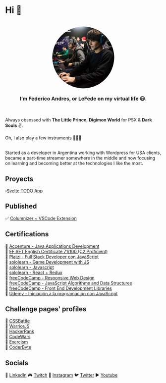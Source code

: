# Hi 👋 
</br>
<div width="300px" align="center">
<img width="200px" src="./img.png"/ align="center" style="border-radius: 50%;">
<h3 align="center">I’m <b>Federico Andres</b>, or <b>LeFede</b> on my virtual life 😃. </h3>
</div>
</br></br>
Always obsessed with <b>The Little Prince</b>, <b>Digimon World</b> for PSX & <b>Dark Souls</b> ✌.
</br></br>
Oh, I also play a few instruments 🥁🎸🎹
</br></br>

Started as a developer in Argentina working with Wordpress for USA clients, became a part-time streamer somewhere in the middle and now focusing on learning and becoming better at the technologies I like the most.

## Proyects
▫[Svelte TODO App](https://github.com/LeFede/svelte-todo)

## Published
✅ [Columnizer ~ VSCode Extension](https://marketplace.visualstudio.com/items?itemName=LeFede.columnize)
</br>


## Certifications
🔹 [Accenture - Java Applications Development](https://www.mediafire.com/view/9z55tmhe8c7vb93/Java.jpg/file)
</br>
🔹 [EF SET English Certificate 71/100 (C2 Proficient)](https://www.efset.org/cert/sGESXN)
</br>
🔹 [Platzi - Full Stack Developer con JavaScript](https://platzi.com/p/lefede/learning-path/100-javascript-full-stack/diploma/detalle/)
</br>
🔹 [sololearn - Game Development with JS](https://www.sololearn.com/Certificate/1175-26575590/jpg)
</br>
🔹 [sololearn - Javascript](https://www.sololearn.com/certificates/course/en/26575590/1024/landscape/png)
</br>
🔹 [sololearn - React + Redux](https://www.sololearn.com/Certificate/1097-26575590/jpg)
</br>
🔹 [freeCodeCamp - Responsive Web Design](https://www.freecodecamp.org/certification/lefede/responsive-web-design)
</br>
🔹 [freeCodeCamp - JavaScript Algorithms and Data Structures](https://www.freecodecamp.org/certification/LeFede/javascript-algorithms-and-data-structures)
</br>
🔹 [freeCodeCamp - Front End Development Libraries](https://www.freecodecamp.org/certification/LeFede/front-end-development-libraries)
</br>
🔹 [Udemy - Iniciación a la programación con JavaScript](https://www.udemy.com/certificate/UC-4474e27f-c205-4d78-9017-9c07b25066d5/)
</br>

## Challenge pages' profiles
🔸 [CSSBattle](https://cssbattle.dev/player/lefede)
</br>
🔸 [WarriorJS](https://warriorjs.com/lefede)
</br>
🔸 [HackerRank](https://www.hackerrank.com/LeFede)
</br>
🔸 [CodeWars](https://www.codewars.com/users/LeFede)
</br>
🔸 [Exercism](https://exercism.org/profiles/LeFede)
</br>
🔸 [CoderByte](https://coderbyte.com/profile/LeFede)
</br>

## Socials
🔗 [LinkedIn](https://www.linkedin.com/in/lefede)
🎮 [Twitch](https://www.twitch.tv/lefede)
📸 [Instagram](https://www.instagram.com/lefedeok/)
🐦 [Twitter](https://twitter.com/lefedeok)
▶ [Youtube](https://youtube.com/lefede)

<!---
LeFede/LeFede is a ✨ special ✨ repository because its `README.md` (this file) appears on your GitHub profile.
You can click the Preview link to take a look at your changes.
--->
